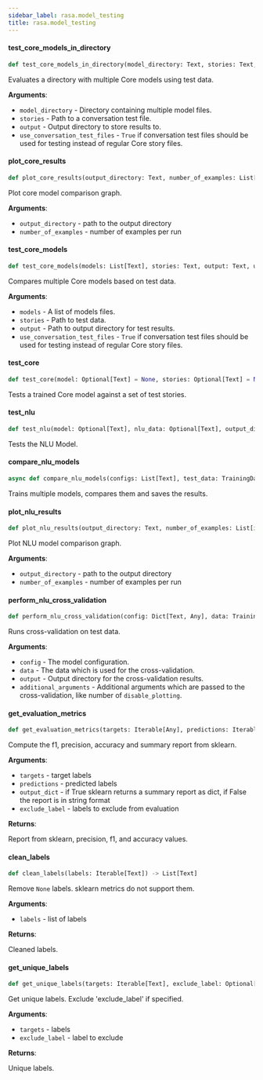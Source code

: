```yaml
---
sidebar_label: rasa.model_testing
title: rasa.model_testing
---
```

#### test\_core\_models\_in\_directory

```python
def test_core_models_in_directory(model_directory: Text, stories: Text, output: Text, use_conversation_test_files: bool = False) -> None
```

Evaluates a directory with multiple Core models using test data.

**Arguments**:

- `model_directory` - Directory containing multiple model files.
- `stories` - Path to a conversation test file.
- `output` - Output directory to store results to.
- `use_conversation_test_files` - `True` if conversation test files should be used
  for testing instead of regular Core story files.

#### plot\_core\_results

```python
def plot_core_results(output_directory: Text, number_of_examples: List[int]) -> None
```

Plot core model comparison graph.

**Arguments**:

- `output_directory` - path to the output directory
- `number_of_examples` - number of examples per run

#### test\_core\_models

```python
def test_core_models(models: List[Text], stories: Text, output: Text, use_conversation_test_files: bool = False) -> None
```

Compares multiple Core models based on test data.

**Arguments**:

- `models` - A list of models files.
- `stories` - Path to test data.
- `output` - Path to output directory for test results.
- `use_conversation_test_files` - `True` if conversation test files should be used
  for testing instead of regular Core story files.

#### test\_core

```python
def test_core(model: Optional[Text] = None, stories: Optional[Text] = None, output: Text = DEFAULT_RESULTS_PATH, additional_arguments: Optional[Dict] = None, use_conversation_test_files: bool = False) -> None
```

Tests a trained Core model against a set of test stories.

#### test\_nlu

```python
def test_nlu(model: Optional[Text], nlu_data: Optional[Text], output_directory: Text = DEFAULT_RESULTS_PATH, additional_arguments: Optional[Dict] = None) -> None
```

Tests the NLU Model.

#### compare\_nlu\_models

```python
async def compare_nlu_models(configs: List[Text], test_data: TrainingData, output: Text, runs: int, exclusion_percentages: List[int]) -> None
```

Trains multiple models, compares them and saves the results.

#### plot\_nlu\_results

```python
def plot_nlu_results(output_directory: Text, number_of_examples: List[int]) -> None
```

Plot NLU model comparison graph.

**Arguments**:

- `output_directory` - path to the output directory
- `number_of_examples` - number of examples per run

#### perform\_nlu\_cross\_validation

```python
def perform_nlu_cross_validation(config: Dict[Text, Any], data: TrainingData, output: Text, additional_arguments: Optional[Dict[Text, Any]]) -> None
```

Runs cross-validation on test data.

**Arguments**:

- `config` - The model configuration.
- `data` - The data which is used for the cross-validation.
- `output` - Output directory for the cross-validation results.
- `additional_arguments` - Additional arguments which are passed to the
  cross-validation, like number of `disable_plotting`.

#### get\_evaluation\_metrics

```python
def get_evaluation_metrics(targets: Iterable[Any], predictions: Iterable[Any], output_dict: bool = False, exclude_label: Optional[Text] = None) -> Tuple[Union[Text, Dict[Text, Dict[Text, float]]], float, float, float]
```

Compute the f1, precision, accuracy and summary report from sklearn.

**Arguments**:

- `targets` - target labels
- `predictions` - predicted labels
- `output_dict` - if True sklearn returns a summary report as dict, if False the
  report is in string format
- `exclude_label` - labels to exclude from evaluation
  

**Returns**:

  Report from sklearn, precision, f1, and accuracy values.

#### clean\_labels

```python
def clean_labels(labels: Iterable[Text]) -> List[Text]
```

Remove `None` labels. sklearn metrics do not support them.

**Arguments**:

- `labels` - list of labels
  

**Returns**:

  Cleaned labels.

#### get\_unique\_labels

```python
def get_unique_labels(targets: Iterable[Text], exclude_label: Optional[Text]) -> List[Text]
```

Get unique labels. Exclude &#x27;exclude_label&#x27; if specified.

**Arguments**:

- `targets` - labels
- `exclude_label` - label to exclude
  

**Returns**:

  Unique labels.

